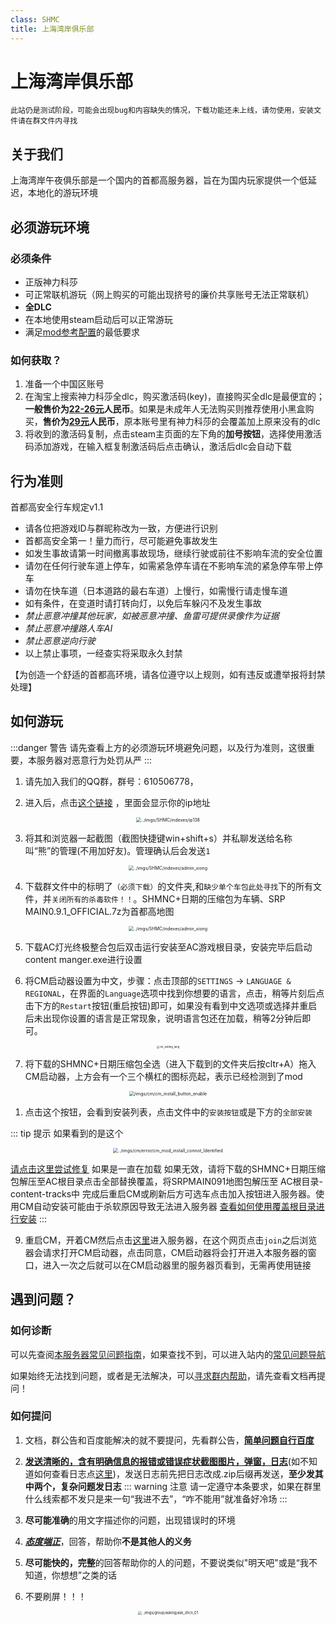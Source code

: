 ```yaml
---
class: SHMC
title: 上海湾岸俱乐部
---
```


# 上海湾岸俱乐部
`此站仍是测试阶段，可能会出现bug和内容缺失的情况，下载功能还未上线，请勿使用，安装文件请在群文件内寻找`
## 关于我们

上海湾岸午夜俱乐部是一个国内的首都高服务器，旨在为国内玩家提供一个低延迟，本地化的游玩环境

## 必须游玩环境

### 必须条件
- 正版神力科莎
- 可正常联机游玩（网上购买的可能出现挤号的廉价共享账号无法正常联机）
- **全DLC**
- 在本地使用steam启动后可以正常游玩
- 满足[mod参考配置](../page_performance/performance_Reference.html#mod性能要求)的最低要求
### 如何获取？

1. 准备一个中国区账号
2. 在淘宝上搜索神力科莎全dlc，购买激活码(key)，直接购买全dlc是最便宜的；**一般售价为<u>22-26元</u>人民币**。如果是未成年人无法购买则推荐使用小黑盒购买，**售价为<u>29元</u>人民币**，原本账号里有神力科莎的会覆盖加上原来没有的dlc
3. 将收到的激活码复制，点击steam主页面的左下角的**加号按钮**，选择使用激活码添加游戏，在输入框复制激活码后点击确认，激活后dlc会自动下载

## 行为准则

首都高安全行车规定v1.1
- 请各位把游戏ID与群昵称改为一致，方便进行识别
- 首都高安全第一！量力而行，尽可能避免事故发生
- 如发生事故请第一时间撤离事故现场，继续行驶或前往不影响车流的安全位置 
- 请勿在任何行驶车道上停车，如需紧急停车请在不影响车流的紧急停车带上停车 
- 请勿在快车道（日本道路的最右车道）上慢行，如需慢行请走慢车道 
- 如有条件，在变道时请打转向灯，以免后车躲闪不及发生事故
- *禁止恶意冲撞其他玩家，如被恶意冲撞、鱼雷可提供录像作为证据*
- *禁止恶意冲撞路人车AI*
- *禁止恶意逆向行驶*
- 以上禁止事项，一经查实将采取永久封禁

【为创造一个舒适的首都高环境，请各位遵守以上规则，如有违反或遭举报将封禁处理】
## 如何游玩

:::danger 警告
请先查看上方的必须游玩环境避免问题，以及行为准则，这很重要，本服务器对恶意行为处罚从严
:::

<!--查看下列教程前请确保你安装有全dlc的正版神力科莎，如果没有安装请在上方查看-->

1. 请先加入我们的QQ群，群号：610506778，

2. 进入后，点击[这个链接](https://www.ip138.com) ，里面会显示你的ip地址

<div align=center> <img src="../imgs/SHMC/indexes/ip138.png" alt="../imgs/SHMC/indexes/ip138" style="zoom: 50%;" /> </div>

3. 将其和浏览器一起截图（截图快捷键win+shift+s）并私聊发送给名称叫“熊”的管理(不用加好友)。管理确认后会发送`1`

<div align=center> <img src="../imgs/SHMC/indexes/admin_xiong.png" alt="../imgs/SHMC/indexes/admin_xiong" style="zoom: 50%;" /> </div>

4. 下载群文件中的标明了`（必须下载）`的文件夹,和`缺少单个车包此处寻找`下的所有文件，并`关闭所有的杀毒软件！！`。SHMNC+日期的压缩包为车辆、SRP MAIN0.9.1_OFFICIAL.7z为首都高地图

<div align=center> <img src="../imgs/SHMC/indexes/qq_group_files.png" alt="../imgs/SHMC/indexes/admin_xiong" style="zoom: 50%;" /> </div>

5. 下载AC灯光终极整合包后双击运行安装至AC游戏根目录，安装完毕后启动content manger.exe进行设置

6. 将CM启动器设置为中文，步骤：点击顶部的`SETTINGS` → `LANGUAGE & REGIONAL`，在界面的`Language`选项中找到你想要的语言，点击，稍等片刻后点击下方的`Restart`按钮(重启按钮)即可，如果没有看到中文选项或选择并重启后未出现你设置的语言是正常现象，说明语言包还在加载，稍等2分钟后即可。

<div align=center> <img src="../imgs/cm/error/cm_setting_lang.png" alt="cm_setting_lang" align=center; style="zoom:30%;" /> </div>


7. 将下载的SHMNC+日期压缩包全选（进入下载到的文件夹后按cltr+A）拖入CM启动器，上方会有一个三个横杠的图标亮起，表示已经检测到了mod

<div align=center> <img src="/imgs/cm/cm_install_button_enable.png" alt="/imgs/cm/cm_install_button_enable" style="zoom: 50%;" /> </div>

1. 点击这个按钮，会看到安装列表，点击文件中的`安装按钮`或是下方的`全部安装`

::: tip 提示
如果看到的是这个

<div align=center> <img src="../imgs/cm/error/cm_mod_install_connot_Identified.png" alt="../imgs/cm/error/cm_mod_install_connot_Identified" style="zoom: 50%;" /> </div>

[请点击这里尝试修复](../page_errors/error_cm.html#导入mod压缩包文件后无法识别-显示灰色和删除线和-failed)
如果是一直在加载
如果无效，请将下载的SHMNC+日期压缩包解压至AC根目录点击全部替换覆盖，将SRPMAIN091地图包解压至 AC根目录-content-tracks中
完成后重启CM或刷新后方可选车点击加入按钮进入服务器。使用CM自动安装可能由于杀软原因导致无法进入服务器 [查看如何使用覆盖根目录进行安装]()
:::

9. 重启CM，开着CM然后点击[这里](https://acstuff.ru/s/q:race/online/join?ip=124.221.83.227&httpPort=8081)进入服务器，在这个网页点击`join`之后浏览器会请求打开CM启动器，点击同意，CM启动器将会打开进入本服务器的窗口，进入一次之后就可以在CM启动器里的服务器页看到，无需再使用链接 

## 遇到问题？

### 如何诊断

可以先查阅[本服务器常见问题指南](../page_errors/error_shmc)，如果查找不到，可以进入站内的[常见问题导航](../page_errors/indexes)

如果始终无法找到问题，或者是无法解决，可以[寻求群内帮助](###如何提问)，请先查看文档再提问！
### 如何提问

1. 文档，群公告和百度能解决的就不要提问，先看群公告，**<u>简单问题自行百度</u>**

2. **<u>发送清晰的，含有明确信息的报错或错误症状截图图片，弹窗，日志</u>**(如不知道如何查看日志点[这里]())，发送日志前先把日志改成.zip后缀再发送，**至少发其中两个，复杂问题发日志**
::: warning 注意
请一定遵守本条要求，如果在群里什么线索都不发只是来一句“我进不去”，“咋不能用”就准备好冷场
:::

3. **尽可能准确**的用文字描述你的问题，出现错误时的环境

4. ***<u>态度端正</u>***，回答，帮助你**不是其他人的义务**

5. **尽可能快的，完整**的回答帮助你的人的问题，不要说类似"明天吧"或是“我不知道，你想想”之类的话

6. 不要刷屏！！！

<div align=center> <img src="../imgs/group/asking/ask_zhcn_01.jpeg" alt="../imgs/group/asking/ask_zhcn_01" style="zoom: 40%;" /> </div>

<!-- ## 下载资源

###  -->